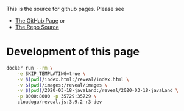 This is the source for github pages. Please see 
* [The GitHub Page](https://cloudogu.github.io/k8s-security-3-things) or
* [The Repo Source](https://github.com/cloudogu/k8s-security-3-things) 

# Development of this page

```bash
docker run --rm \
    -e SKIP_TEMPLATING=true \
    -v $(pwd)/index.html:/reveal/index.html \
    -v $(pwd)/images:/reveal/images \
    -v $(pwd)/2020-03-18-javaLand:/reveal/2020-03-18-javaLand \
    -p 8000:8000 -p 35729:35729 \
    cloudogu/reveal.js:3.9.2-r3-dev
```
